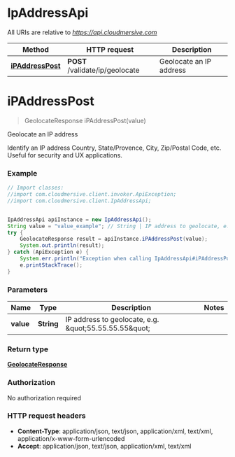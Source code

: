 # IpAddressApi

All URIs are relative to *https://api.cloudmersive.com*

Method | HTTP request | Description
------------- | ------------- | -------------
[**iPAddressPost**](IpAddressApi.md#iPAddressPost) | **POST** /validate/ip/geolocate | Geolocate an IP address


<a name="iPAddressPost"></a>
# **iPAddressPost**
> GeolocateResponse iPAddressPost(value)

Geolocate an IP address

Identify an IP address Country, State/Provence, City, Zip/Postal Code, etc.  Useful for security and UX applications.

### Example
```java
// Import classes:
//import com.cloudmersive.client.invoker.ApiException;
//import com.cloudmersive.client.IpAddressApi;


IpAddressApi apiInstance = new IpAddressApi();
String value = "value_example"; // String | IP address to geolocate, e.g. \"55.55.55.55\"
try {
    GeolocateResponse result = apiInstance.iPAddressPost(value);
    System.out.println(result);
} catch (ApiException e) {
    System.err.println("Exception when calling IpAddressApi#iPAddressPost");
    e.printStackTrace();
}
```

### Parameters

Name | Type | Description  | Notes
------------- | ------------- | ------------- | -------------
 **value** | **String**| IP address to geolocate, e.g. \&quot;55.55.55.55\&quot; |

### Return type

[**GeolocateResponse**](GeolocateResponse.md)

### Authorization

No authorization required

### HTTP request headers

 - **Content-Type**: application/json, text/json, application/xml, text/xml, application/x-www-form-urlencoded
 - **Accept**: application/json, text/json, application/xml, text/xml

